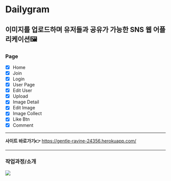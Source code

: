 # Dailygram

## 이미지를 업로드하며 유저들과 공유가 가능한 SNS 웹 어플리케이션🖼

### Page

- [x] Home
- [x] Join
- [x] Login
- [x] User Page
- [x] Edit User
- [x] Upload
- [x] Image Detail
- [x] Edit Image
- [x] Image Collect
- [x] Like Btn
- [x] Comment

---

**사이트 바로가기👉** https://gentle-ravine-24356.herokuapp.com/

---

### 작업과정/소개

<img src="http://kyunga.co.kr/images/dailygramProcess.jpg">
